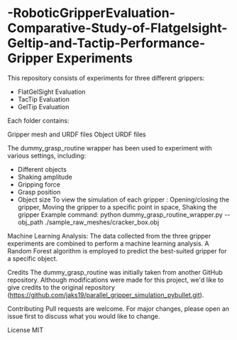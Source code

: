 # -RoboticGripperEvaluation-Comparative-Study-of-Flatgelsight-Geltip-and-Tactip-Performance-Gripper Experiments
This repository consists of experiments for three different grippers:

- FlatGelSight Evaluation
- TacTip Evaluation
- GelTip Evaluation
  
Each folder contains:

Gripper mesh and URDF files
Object URDF files

The dummy_grasp_routine wrapper has been used to experiment with various settings, including:

- Different objects
- Shaking amplitude
- Gripping force
- Grasp position
- Object size
To view the simulation of each gripper : Opening/closing the gripper, Moving the gripper to a specific point in space, Shaking the gripper
Example command: python dummy_grasp_routine_wrapper.py --obj_path ./sample_raw_meshes/cracker_box.obj
  
Machine Learning Analysis:
The data collected from the three gripper experiments are combined to perform a machine learning analysis. A Random Forest algorithm is employed to predict the best-suited gripper for a specific object.

Credits
The dummy_grasp_routine was initially taken from another GitHub repository. Although modifications were made for this project, we'd like to give credits to the original repository (https://github.com/jaks19/parallel_gripper_simulation_pybullet.git).

Contributing
Pull requests are welcome. For major changes, please open an issue first to discuss what you would like to change.

License
MIT







